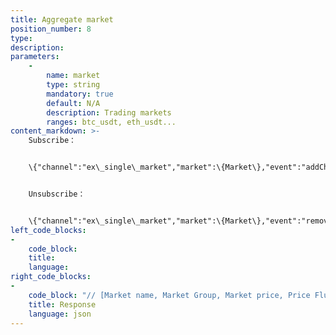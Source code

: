 ```yaml
---
title: Aggregate market
position_number: 8
type:
description:
parameters:
    -
        name: market
        type: string
        mandatory: true
        default: N/A
        description: Trading markets
        ranges: btc_usdt, eth_usdt...
content_markdown: >-
    Subscribe：


    \{"channel":"ex\_single\_market","market":\{Market\},"event":"addChannel"\}


    Unsubscribe：


    \{"channel":"ex\_single\_market","market":\{Market\},"event":"removeChannel"\}
left_code_blocks:
-
    code_block:
    title:
    language:
right_code_blocks:
-
    code_block: "// [Market name, Market Group, Market price, Price Fluctuation Limit, Highest Price, Lowest Price, Volume, Turnover]\r\n{\r\n    \"code\":200,\r\n    \"data\":{\r\n        \"market\":\"eth_usdt\",\r\n        \"records\":[[\"eth_usdt\",1,101.00,1.98,101.00,101.00,4.0000,404.000000]],\r\n        \"channel\":\"ex_single_market\"\r\n    },\r\n    \"info\":\"success\"\r\n}"
    title: Response
    language: json
---
```

